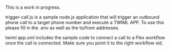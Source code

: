 This is a work in progress.

trigger-call.js is a sample node.js application that will trigger an outbound phone call to a target phone number and execute a TWIML APP. To use this please fill in the .env as well as the to/from addresses.

twiml app.xml includes the sample code to connect a call to a Flex workflow once the call is connected. Make sure you point it to the right workflow sid.